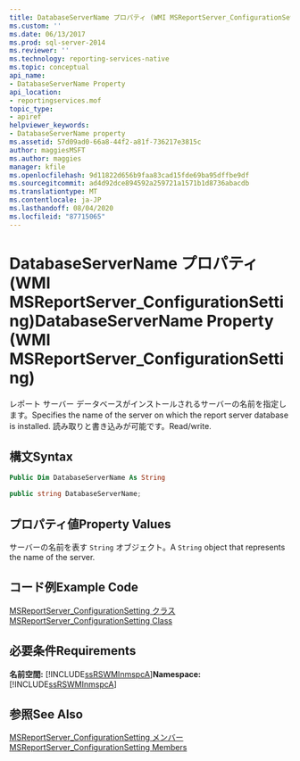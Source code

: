 ```yaml
---
title: DatabaseServerName プロパティ (WMI MSReportServer_ConfigurationSetting) | Microsoft Docs
ms.custom: ''
ms.date: 06/13/2017
ms.prod: sql-server-2014
ms.reviewer: ''
ms.technology: reporting-services-native
ms.topic: conceptual
api_name:
- DatabaseServerName Property
api_location:
- reportingservices.mof
topic_type:
- apiref
helpviewer_keywords:
- DatabaseServerName property
ms.assetid: 57d09ad0-66a8-44f2-a81f-736217e3815c
author: maggiesMSFT
ms.author: maggies
manager: kfile
ms.openlocfilehash: 9d11822d656b9faa83cad15fde69ba95dffbe9df
ms.sourcegitcommit: ad4d92dce894592a259721a1571b1d8736abacdb
ms.translationtype: MT
ms.contentlocale: ja-JP
ms.lasthandoff: 08/04/2020
ms.locfileid: "87715065"
---
```

# <a name="databaseservername-property-wmi-msreportserver_configurationsetting"></a><span data-ttu-id="190da-102">DatabaseServerName プロパティ (WMI MSReportServer_ConfigurationSetting)</span><span class="sxs-lookup"><span data-stu-id="190da-102">DatabaseServerName Property (WMI MSReportServer_ConfigurationSetting)</span></span>
  <span data-ttu-id="190da-103">レポート サーバー データベースがインストールされるサーバーの名前を指定します。</span><span class="sxs-lookup"><span data-stu-id="190da-103">Specifies the name of the server on which the report server database is installed.</span></span> <span data-ttu-id="190da-104">読み取りと書き込みが可能です。</span><span class="sxs-lookup"><span data-stu-id="190da-104">Read/write.</span></span>  
  
## <a name="syntax"></a><span data-ttu-id="190da-105">構文</span><span class="sxs-lookup"><span data-stu-id="190da-105">Syntax</span></span>  
  
```vb  
Public Dim DatabaseServerName As String  
```  
  
```csharp  
public string DatabaseServerName;  
```  
  
## <a name="property-values"></a><span data-ttu-id="190da-106">プロパティ値</span><span class="sxs-lookup"><span data-stu-id="190da-106">Property Values</span></span>  
 <span data-ttu-id="190da-107">サーバーの名前を表す `String` オブジェクト。</span><span class="sxs-lookup"><span data-stu-id="190da-107">A `String` object that represents the name of the server.</span></span>  
  
## <a name="example-code"></a><span data-ttu-id="190da-108">コード例</span><span class="sxs-lookup"><span data-stu-id="190da-108">Example Code</span></span>  
 [<span data-ttu-id="190da-109">MSReportServer_ConfigurationSetting クラス</span><span class="sxs-lookup"><span data-stu-id="190da-109">MSReportServer_ConfigurationSetting Class</span></span>](msreportserver-configurationsetting-class.md)  
  
## <a name="requirements"></a><span data-ttu-id="190da-110">必要条件</span><span class="sxs-lookup"><span data-stu-id="190da-110">Requirements</span></span>  
 <span data-ttu-id="190da-111">**名前空間:** [!INCLUDE[ssRSWMInmspcA](../../includes/ssrswminmspca-md.md)]</span><span class="sxs-lookup"><span data-stu-id="190da-111">**Namespace:** [!INCLUDE[ssRSWMInmspcA](../../includes/ssrswminmspca-md.md)]</span></span>  
  
## <a name="see-also"></a><span data-ttu-id="190da-112">参照</span><span class="sxs-lookup"><span data-stu-id="190da-112">See Also</span></span>  
 [<span data-ttu-id="190da-113">MSReportServer_ConfigurationSetting メンバー</span><span class="sxs-lookup"><span data-stu-id="190da-113">MSReportServer_ConfigurationSetting Members</span></span>](msreportserver-configurationsetting-members.md)  
  
  
